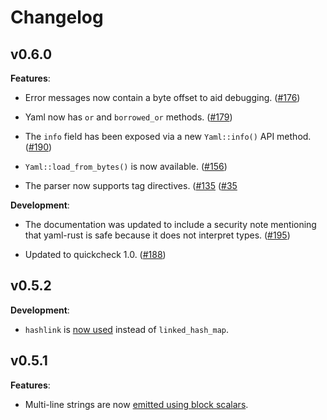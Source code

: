 # Changelog

## v0.6.0

**Features**:

- Error messages now contain a byte offset to aid debugging.
  ([#176](https://github.com/chyh1990/yaml-rust/pull/176))

- Yaml now has `or` and `borrowed_or` methods.
  ([#179](https://github.com/chyh1990/yaml-rust/pull/179))

- The `info` field has been exposed via a new `Yaml::info()` API method.
  ([#190](https://github.com/chyh1990/yaml-rust/pull/190))

- `Yaml::load_from_bytes()` is now available.
  ([#156](https://github.com/chyh1990/yaml-rust/pull/156))

- The parser now supports tag directives.
  ([#135](https://github.com/chyh1990/yaml-rust/pull/135)
  ([#35](https://github.com/chyh1990/yaml-rust/issues/35)

**Development**:

- The documentation was updated to include a security note mentioning that
  yaml-rust is safe because it does not interpret types.
  ([#195](https://github.com/chyh1990/yaml-rust/pull/195))

- Updated to quickcheck 1.0.
  ([#188](https://github.com/chyh1990/yaml-rust/pull/188))


## v0.5.2

**Development**:

- `hashlink` is [now used](https://github.com/chyh1990/yaml-rust/pull/157)
  instead of `linked_hash_map`.


## v0.5.1

**Features**:

- Multi-line strings are now [emitted using block scalars](https://github.com/chyh1990/yaml-rust/pull/136).
